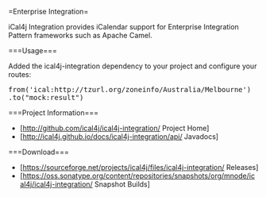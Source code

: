 =Enterprise Integration=

iCal4j Integration provides iCalendar support for Enterprise Integration Pattern frameworks such as Apache Camel.

===Usage===

Added the ical4j-integration dependency to your project and configure your routes:

<pre>
from('ical:http://tzurl.org/zoneinfo/Australia/Melbourne')
.to("mock:result")
</pre>

===Project Information===

* [http://github.com/ical4j/ical4j-integration/ Project Home]
* [http://ical4j.github.io/docs/ical4j-integration/api/ Javadocs]

===Download===

* [https://sourceforge.net/projects/ical4j/files/ical4j-integration/ Releases]
* [https://oss.sonatype.org/content/repositories/snapshots/org/mnode/ical4j/ical4j-integration/ Snapshot Builds]
